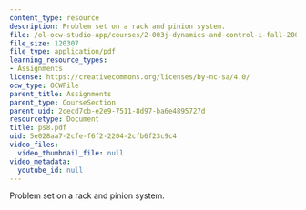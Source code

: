 ```yaml
---
content_type: resource
description: Problem set on a rack and pinion system.
file: /ol-ocw-studio-app/courses/2-003j-dynamics-and-control-i-fall-2007/5e028aa72cfef6f222042cfb6f23c9c4_ps8.pdf
file_size: 120307
file_type: application/pdf
learning_resource_types:
- Assignments
license: https://creativecommons.org/licenses/by-nc-sa/4.0/
ocw_type: OCWFile
parent_title: Assignments
parent_type: CourseSection
parent_uid: 2cecd7cb-e2e9-7511-8d97-ba6e4895727d
resourcetype: Document
title: ps8.pdf
uid: 5e028aa7-2cfe-f6f2-2204-2cfb6f23c9c4
video_files:
  video_thumbnail_file: null
video_metadata:
  youtube_id: null
---
```

Problem set on a rack and pinion system.